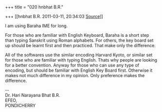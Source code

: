 +++
title = "020 hnbhat B.R."

+++
[[hnbhat B.R.	2011-03-11, 20:34:03 [Source](https://groups.google.com/g/samskrita/c/woZBEPDr7uo)]]



I am using Baraha IME for long.

  

For those who are familiar with English Keyboard, Baraha is a short step than typing Sanskrit using Roman alphabets. For others, the key board set up should be learnt first and then practiced. That make only the difference.

  

All of the softwares use the similar encoding Harvard Kyoto, or similar set for those who are familiar with typing English. Thats why people are looking for a better convention. Anyway for those who can use any type of encoding, but should be familiar with English Key Board first. Otherwise it makes not much difference in my opinion. Only preference makes the difference. 

  

  

  

  
  
  
--  
Dr. Hari Narayana Bhat B.R.  
EFEO,  
PONDICHERRY  

